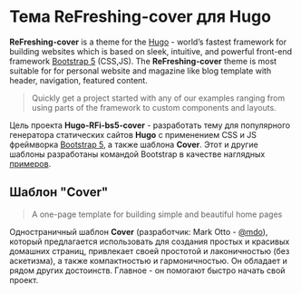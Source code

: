 # Тема ReFreshing-cover для Hugo

**ReFreshing-cover** is a theme for the [Hugo](https://gohugo.io) - world’s fastest framework for building websites which is based on sleek, intuitive, and powerful front-end framework [Bootstrap 5](https://github.com/twbs/bootstrap) (CSS,JS). The **ReFreshing-cover** theme is most suitable for for personal website and magazine like blog template with header, navigation, featured content.

> Quickly get a project started with any of our examples ranging from using parts of the framework to custom components and layouts.

Цель проекта **Hugo-RFi-bs5-cover** - разработать тему для популярного генератора статических сайтов **Hugo** с применением CSS и JS фреймворка [Bootstrap 5](https://github.com/twbs/bootstrap), а также шаблона **Cover**. Этот и другие шаблоны разработаны командой Bootstrap в качестве наглядных [примеров](https://getbootstrap.com/docs/5.0/examples/).

## Шаблон "Cover"

> A one-page template for building simple and beautiful home pages

Одностраничный шаблон **Cover**  (разработчик: Mark Otto - <a href="https://twitter.com/mdo" class="text-white">@mdo</a>), который предлагается использовать для создания простых и красивых домашних страниц, привлекает своей простотой и лаконичностью (без аскетизма), а также компактностью и гармоничностью. Он обладает и рядом других достоинств. Главное - он помогают быстро начать свой проект.
